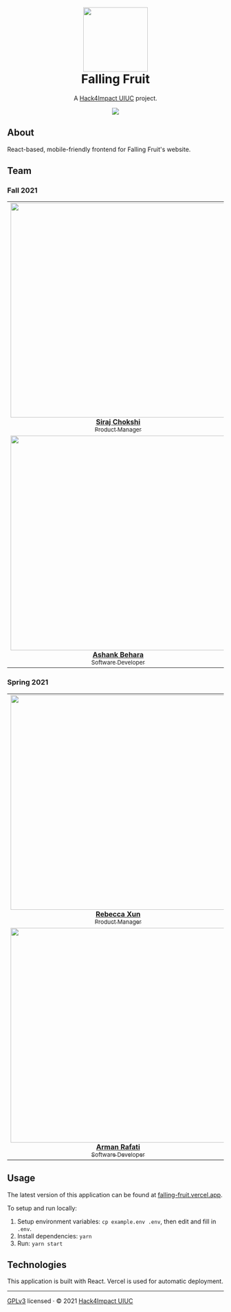<h1 align="center">
  <a href="https://fallingfruit.org">
    <img
      src="https://fallingfruit.org/new_logo_300x.jpg"
      width="150"
    />
  </a>
  <br />
  Falling Fruit
  <br />
</h1>
<p align="center">
  A <a href="https://uiuc.hack4impact.org/" target="_blank">Hack4Impact UIUC</a> project.
</p>

<p align="center">
  <img src="https://img.shields.io/badge/license-GPLv3-blue?style=flat-square" />
</p>

## About

React-based, mobile-friendly frontend for Falling Fruit's website.

## Team

### Fall 2021

<table align="center">
  <tr>
    <td align="center">
      <a href="https://linkedin.com/in/sirajchokshi">
        <img
          src="https://avatars.githubusercontent.com/u/19193347"
          width="500px"
        />
        <br />
        <b>Siraj Chokshi</b>
        <br />
        <sub>Product Manager</sub>
      </a>
    </td>
    <td align="center">
      <a href="http://www.linkedin.com/in/jeffrey-tang/">
        <img
          src="https://user-images.githubusercontent.com/4369024/135347659-638b9e56-0875-4f57-8923-858d65e819e1.jpg"
          width="500px"
        />
        <br />
        <b>Jeffrey Tang</b>
        <br />
        <sub>Technical Lead</sub>
      </a>
    </td>
    <td align="center">
      <a href="http://www.github.com/laurenho025">
        <img
          src="https://avatars.githubusercontent.com/u/42976373"
          width="500px"
        />
        <br />
        <b>Lauren Ho</b>
        <br />
        <sub>Software Developer</sub>
      </a>
    </td>
    <td align="center">
      <a href="https://www.linkedin.com/in/armanrafati/">
        <img
          src="https://user-images.githubusercontent.com/46976119/136822997-f65cd51a-6b39-40f4-851c-8e51273398a0.jpg"
          width="500px"
        />
        <br />
        <b>Arman Rafati</b>
        <br />
        <sub>Software Developer</sub>
      </a>
    </td>
  </tr>
  <tr>
    <td align="center">
      <a href="https://www.linkedin.com/in/ashankbehara/">
        <img
          src="https://uiuc.hack4impact.org/images/people/ashank_behara.jpg"
          width="500px"
        />
        <br />
        <b>Ashank Behara</b>
        <br />
        <sub>Software Developer</sub>
      </a>
    </td>
    <td align="center">
      <a href="https://www.linkedin.com/in/daniel-moon1">
        <img
          src="https://uiuc.hack4impact.org/images/people/daniel_moon.jpg"
          width="500px"
        />
        <br />
        <b>Daniel Moon</b>
        <br />
        <sub>Software Developer</sub>
      </a>
    </td>
    <td align="center">
      <a href="https://www.linkedin.com/in/riyajain5/">
        <img
          src="https://user-images.githubusercontent.com/65252108/135514179-b2e3c92e-e9d6-4eb5-bc92-64c1d473d4e2.jpeg"
          width="500px"
        />
        <br />
        <b>Riya Jain</b>
        <br />
        <sub>Software Developer</sub>
      </a>
    </td>
    <td align="center">
      <a href="https://www.linkedin.com/in/albert-xiao-7b697119a/">
        <img
          src="https://user-images.githubusercontent.com/25853164/134980925-b6a9000f-f790-4016-bc92-4fc06ddebc5e.jpg"
          width="500px"
        />
        <br />
        <b>Albert Xiao</b>
        <br />
        <sub>Software Developer</sub>
      </a>
    </td>
  </tr>
</table>

### Spring 2021

<table align="center">
  <tr>
    <td align="center">
      <a href="https://www.linkedin.com/in/rebeccaxun/">
        <img
          src="https://uiuc.hack4impact.org/images/people/rebecca_xun.jpg"
          width="500px"
        />
        <br />
        <b>Rebecca Xun</b>
        <br />
        <sub>Product Manager</sub>
      </a>
    </td>
    <td align="center">
      <a href="http://www.linkedin.com/in/jeffrey-tang/">
        <img
          src="https://uiuc.hack4impact.org/images/people/jeffrey_tang.jpg"
          width="500px"
        />
        <br />
        <b>Jeffrey Tang</b>
        <br />
        <sub>Technical Lead</sub>
      </a>
    </td>
    <td align="center">
      <a href="https://linkedin.com/in/sirajchokshi">
        <img
          src="https://avatars.githubusercontent.com/u/19193347"
          width="500px"
        />
        <br />
        <b>Siraj Chokshi</b>
        <br />
        <sub>Product Designer</sub>
      </a>
    </td>
    <td align="center">
      <a href="http://www.github.com/laurenho025">
        <img
          src="https://uiuc.hack4impact.org/images/people/lauren_ho.jpg"
          width="500px"
        />
        <br />
        <b>Lauren Ho</b>
        <br />
        <sub>Software Developer</sub>
      </a>
    </td>
  </tr>
  <tr>
    <td align="center">
      <a href="https://www.linkedin.com/in/arman-rafati-6907991b5">
        <img
          src="https://uiuc.hack4impact.org/images/people/arman_rafati.jpg"
          width="500px"
        />
        <br />
        <b>Arman Rafati</b>
        <br />
        <sub>Software Developer</sub>
      </a>
    </td>
    <td align="center">
      <a href="https://www.linkedin.com/in/archna-sobti">
        <img
          src="https://uiuc.hack4impact.org/images/people/archna_sobti.jpg"
          width="500px"
        />
        <br />
        <b>Archna Sobti</b>
        <br />
        <sub>Software Developer</sub>
      </a>
    </td>
    <td align="center">
      <a href="https://www.linkedin.com/in/vasu-chalasani-a83684157/">
        <img
          src="https://uiuc.hack4impact.org/images/people/vasu_chalasani.jpg"
          width="500px"
        />
        <br />
        <b>Vasu Chalasani</b>
        <br />
        <sub>Software Developer</sub>
      </a>
    </td>
  </tr>
</table>

## Usage

The latest version of this application can be found at [falling-fruit.vercel.app](https://falling-fruit.vercel.app).

To setup and run locally:

1. Setup environment variables: `cp example.env .env`, then edit and fill in `.env`.
2. Install dependencies: `yarn`
3. Run: `yarn start`

## Technologies

This application is built with React. Vercel is used for automatic deployment.

<hr />

[GPLv3](./LICENSE) licensed · © 2021 [Hack4Impact UIUC](https://github.com/hack4impact-uiuc)

